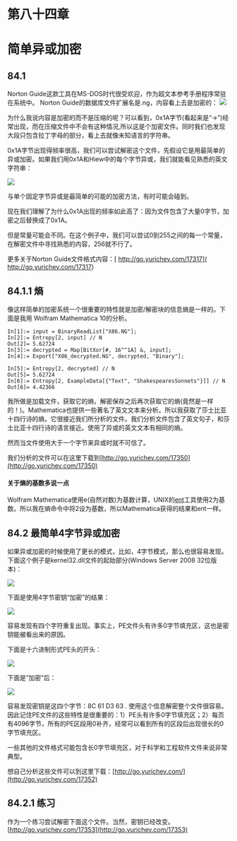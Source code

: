 # 第八十四章

# 简单异或加密

## 84.1 

Norton Guide这款工具在MS-DOS时代很受欢迎，作为超文本参考手册程序常驻在系统中。
Norton Guide的数据库文件扩展名是.ng，内容看上去是加密的：
![](img/C84-1.png)

为什么我说内容是加密的而不是压缩的呢？可以看到，0x1A字节(看起来是“→”)经常出现，而在压缩文件中不会有这种情况,所以这是个加密文件。同时我们也发现大段只包含拉丁字母的部分，看上去就像未知语言的字符串。

0x1A字节出现得频率很高，我们可以尝试解密这个文件，先假设它是用最简单的异或加密。如果我们用0x1A和Hiew中的每个字节异或，我们就能看见熟悉的英文字符串：

![](img/C84-2.png)

与单个固定字节异或是最简单的可能的加密方法，有时可能会碰到。

现在我们理解了为什么0x1A出现的频率如此高了：因为文件包含了大量0字节，加密之后替换成了0x1A。

但是常量可能会不同。在这个例子中，我们可以尝试0到255之间的每一个常量，在解密文件中寻找熟悉的内容，256就不行了。

更多关于Norton Guide文件格式内容：[ http://go.yurichev.com/17317]( http://go.yurichev.com/17317)

## 84.1.1 熵

像这样简单的加密系统一个很重要的特性就是加密/解密块的信息熵是一样的。下面是我用 Wolfram Mathematica 10的分析。

```
In[1]:= input = BinaryReadList["X86.NG"];In[2]:= Entropy[2, input] // NOut[2]= 5.62724In[3]:= decrypted = Map[BitXor[#, 16^^1A] &, input];In[4]:= Export["X86_decrypted.NG", decrypted, "Binary"];
In[5]:= Entropy[2, decrypted] // NOut[5]= 5.62724In[6]:= Entropy[2, ExampleData[{"Text", "ShakespearesSonnets"}]] // NOut[6]= 4.42366
```
我所做是加载文件，获取它的熵，解密保存之后再次获取它的熵(竟然是一样的！)。Mathematica也提供一些著名了英文文本来分析。所以我获取了莎士比亚十四行诗的熵，它很接近我们所分析的文件。我们分析文件包含了英文句子，和莎士比亚十四行诗的语言接近。使用了异或的英文文本有相同的熵。

然而当文件使用大于一个字节来异或时就不可信了。

我们分析的文件可以在这里下载到[http://go.yurichev.com/17350](http://go.yurichev.com/17350)

#### 关于熵的基数多说一点

Wolfram Mathematica使用e(自然对数)为基数计算，UNIX的[ent](http://www.fourmilab.ch/random/)工具使用2为基数。所以我在熵命令中将2设为基数，所以Mathematica获得的结果和ent一样。

## 84.2 最简单4字节异或加密

如果异或加密的时候使用了更长的模式，比如，4字节模式，那么也很容易发现。下面这个例子是kernel32.dll文件的起始部分(Windows Server 2008 32位版本)：

![](img/C84-3.png)

下面是使用4字节密钥“加密”的结果：

![](img/C84-4.png)

容易发现有四个字符重复出现。事实上，PE文件头有许多0字节填充区，这也是密钥能被看出来的原因。

下面是十六进制形式PE头的开头：

![](img/C84-5.png)

下面是“加密”后：

![](84-6.png)

容易发现密钥是这四个字节：8C 61 D3 63 . 使用这个信息解密整个文件很容易。因此记住PE文件的这些特性是很重要的：1）PE头有许多0字节填充区；2）每页有4096字节，所有的PE区段用0补齐，经常可以看到所有的区段后出现很长的0字节填充区。

一些其他的文件格式可能包含长0字节填充区，对于科学和工程软件文件来说非常典型。

想自己分析这些文件可以到这里下载：[http://go.yurichev.com/](http://go.yurichev.com/17352)

## 84.2.1 练习

作为一个练习尝试解密下面这个文件。当然，密钥已经改变。[http://go.yurichev.com/17353](http://go.yurichev.com/17353)






